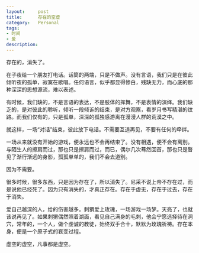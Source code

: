 ```yaml
---
layout:     post
title:      存在的空虚
category:   Personal
tags: 
- 时间
- 爱
description: 
---
```

  
存在的，消失了。

在子夜给一个朋友打电话。话筒的两端，只是不做声。没有言语，我们只是在彼此倾听夜的孤单，寂寞在歌唱。任何语言，似乎都显得惨白，残缺无力，而心底的那种深深的思想源流，难以表述。

有时候，我们缺的，不是言语的表达，不是肢体的挥舞，不是表情的演绎。我们缺乏的，是对彼此的聆听，倾听一段倾诉的结束，是对方观察，看岁月书写精湛的纹路。而我们仅有的，只是孤单，深深的孤独感游离在漫漫人群的荒漠之中。

就这样，一场“对话”结束，彼此放下电话。不需要互道再见，不要有任何的牵绊。

一场从来就没有开始的游戏，便永远也不会再结束了。没有相遇，便不会有离别。与陌生人的擦肩而过，那也只是擦肩而过，而已，偶尔几次蓦然回首，那也只是瞥见了渐行渐远的身影，孤孤单单的，我们不会去道别。

因为不需要。

很多时候，很多东西，只是因为存在了，所以消失了。尼采不说上帝不存在过，而是说他已经死了。因为只有消失的，才真正存在。存在于虚无，存在于过去，存在于消失。

爱自己越深的人，给的伤害越多。刺猬爱上玫瑰，一场游戏一场梦。天亮了，也就该说再见了。如果刺猬偶然照着湖面，看见自己满身的毛刺，他会宁愿选择待在洞穴，常年的，一个人，做个虔诚的教徒，始终双手合十，默默为玫瑰祈祷。存在本身，便是一个原子式的衰变过程。

虚空的虚空，凡事都是虚空。